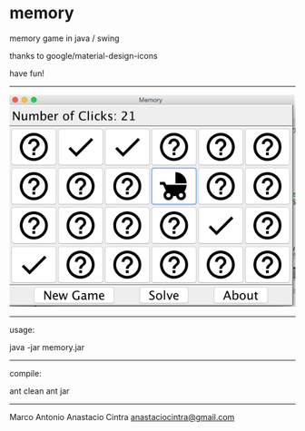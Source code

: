 # memory
memory game in java / swing

thanks to google/material-design-icons

have fun!

---------------------------------------------------

![Print Screen of app](memory_screen.png?raw=true "Print Screen")



----------------------------------------------------
usage:

java -jar memory.jar



---------------------------------------------------
compile:


ant clean
ant jar

----------------------------------------------------

Marco Antonio Anastacio Cintra
anastaciocintra@gmail.com

